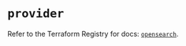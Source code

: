 # `provider`

Refer to the Terraform Registry for docs: [`opensearch`](https://registry.terraform.io/providers/ferlab-ste-justine/opensearch/0.1.0/docs).
